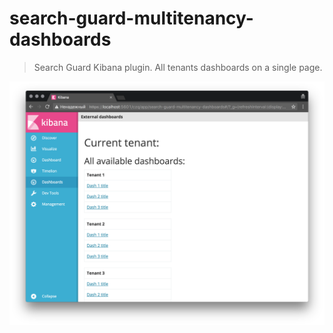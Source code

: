 # search-guard-multitenancy-dashboards

> Search Guard Kibana plugin. All tenants dashboards on a single page.

<p align="center">
  <img src="https://raw.githubusercontent.com/Yakud/search-guard-multitenancy-dashboards/master/screenshot/screen_1.png">
</p>